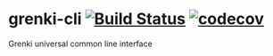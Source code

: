 # grenki-cli [![Build Status](https://travis-ci.com/AnalyticsPlatform/gucli.svg?branch=master)](https://travis-ci.com/AnalyticsPlatform/gucli) [![codecov](https://codecov.io/gh/AnalyticsPlatform/gucli/branch/master/graph/badge.svg)](https://codecov.io/gh/AnalyticsPlatform/gucli)
Grenki universal common line interface

